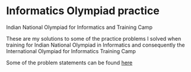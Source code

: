 # Informatics Olympiad practice
Indian National Olympiad for Informatics  and Training Camp

These are my solutions to some of the practice problems I solved when training for Indian National Olympiad in Informatics
and consequently the International Olympiad for Informatics Training Camp

Some of the problem statements can be found [here](http://www.iarcs.org.in/inoi/contests/allproblems.php)
